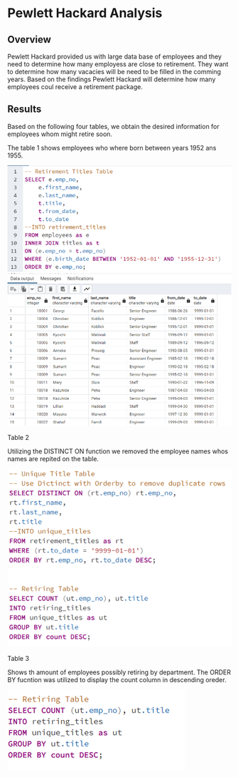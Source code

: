 # Pewlett Hackard Analysis


## Overview

Pewlett Hackard provided us with large data base of employees and they need to determine how many employess are close to retirement. They want to determine how many vacacies will be need to be filled in the comming years. Based on the findings Pewlett Hackard will determine how many employees coul receive a retirement package.

## Results

Based on the following four tables, we obtain the desired information for employees whom might retire soon. 

The table 1 shows employees who where born between years 1952 ans 1955.

![image](Resources/1.png)
![image](Resources/1-1.png)

Table 2 

Utilizing the DISTINCT ON function we removed the employee names whos names are repited on the table.

![image](Resources/2.png)

Table 3

Shows th amount of employees possibly retiring by department. The ORDER BY fucntion was utilized to display the count column in descending oreder.

![image](Resources/3.png)
